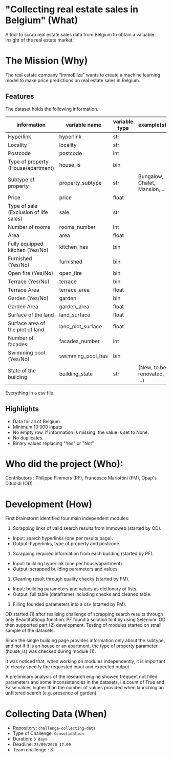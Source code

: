 # "Collecting real estate sales in Belgium" (What)
A tool to scrap real estate sales data from Belgium to obtain a valuable insight of the real estate market.

# The Mission (Why)
The real estate company "ImmoEliza" wants to create a machine learning model to make price predictions on real estate sales in Belgium. 

## Features 
The dataset holds the following information.

information|variable name|variable type|example(s)
---|---|---|---
Hyperlink|hyperlink|str||
Locality|locality|str||
Postcode|postcode|int||
Type of property (House/apartment)|house_is|bin||
Subtype of property|property_subtype|str|Bungalow, Chalet, Mansion, ...|
Price|price|float||
Type of sale (Exclusion of life sales)|sale|str|
Number of rooms|rooms_number|int|
Area|area|float|
Fully equipped kitchen (Yes/No)|kitchen_has|bin|
Furnished (Yes/No)|furnished|bin|
Open fire (Yes/No)|open_fire|bin|
Terrace (Yes/No)|terrace|bin|
Terrace Area|terrace_area|float| 
Garden (Yes/No)|garden|bin|
Garden Area|garden_area|float|
Surface of the land|land_surface|float|
Surface area of the plot of land|land_plot_surface|float|
Number of facades|facades_number|int|
Swimming pool (Yes/No)|swimming_pool_has|bin|
State of the building|building_state|str|(New, to be renovated, ...)

Everything in a csv file.

## Highlights
- Data for all of Belgium.
- Minimum 10 000 inputs
- No empty row. If information is missing, the value is set to None.
- No duplicates. 
- Binary values replacing "Yes" or "Not" 

# Who did the project (Who):
Contributors : Philippe Fimmers (PF), Francesco Mariottini (FM), Opap's Ditudidi (OD)

# Development (How)
First brainstorm identified four main independent modules:
1. Scrapping links of valid search results from Immoweb (started by OD).
* Input: search hyperlinks (one per results page).
* Output: hyperlinks, type of property and postcode.
1. Scrapping required information from each building (started by PF).
* Input: building hyperlink (one per house/apartment).
* Output: scrapped building parameters and values.
1. Cleaning result through quality checks (started by FM).
* Input: building parameters and values as dictionary of lists.
* Output: full table (dataframe) including checks and cleaned table.
1. Filling founded parameters into a csv (started by FM).

OD started (1) after realising challenge of scrapping search results through only BeautifulSoup function.
PF found a solution to it by using Selenium. OD then supported part (2) development.
Testing of modules started on small sample of the datasets.

Since the single building page provides information only about the subtype, and not if it is an house or an apartment, the type of property parameter (house_is) was checked during module (1). 

It was noticed that, when working on modules independently, it is important to clearly specify the requested input and expected output.

A preliminary analysis of the research engine showed frequent not filled parameters and some inconsistencies in the datasets, i.e.count of True and False values higher than the number of values provided when launching an unfiltered search (e.g. presence of garden).


# Collecting Data (When)
- Repository: `challenge-collecting-data`
- Type of Challenge: `Consolidation`
- Duration: `3 days`
- Deadline: `25/09/2020 17:00`
- Team challenge : 3



